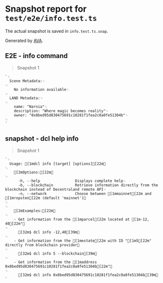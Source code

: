 # Snapshot report for `test/e2e/info.test.ts`

The actual snapshot is saved in `info.test.ts.snap`.

Generated by [AVA](https://ava.li).

## E2E - info command

> Snapshot 1

    `␊
      Scene Metadata:␊
    ␊
        No information available␊
    ␊
      LAND Metadata:␊
    ␊
        name: "Narnia"␊
        description: "Where magic becomes reality"␊
        owner: "0x8bed95d830475691c10281f1fea2c0a0fe51304b"␊
    ␊
    `

## snapshot - dcl help info

> Snapshot 1

    `␊
      Usage: [1mdcl info [target] [options][22m␊
    ␊
        [2mOptions:[22m␊
    ␊
          -h, --help                Displays complete help␊
          -b, --blockchain          Retrieve information directly from the blockchain instead of Decentraland remote API␊
          -n, --network             Choose between [1mmainnet[22m and [1mropsten[22m (default 'mainnet')␊
    ␊
    ␊
        [2mExamples:[22m␊
    ␊
        - Get information from the [1mparcel[22m located at [1m-12, 40[22m"␊
    ␊
          [32m$ dcl info -12,40[39m␊
    ␊
        - Get information from the [1mestate[22m with ID "[1m5[22m" directly from blockchain provider␊
    ␊
          [32m$ dcl info 5 --blockchain[39m␊
    ␊
        - Get information from the [1maddress 0x8bed95d830475691c10281f1fea2c0a0fe51304b[22m"␊
    ␊
          [32m$ dcl info 0x8bed95d830475691c10281f1fea2c0a0fe51304b[39m␊
    `
